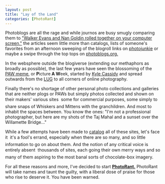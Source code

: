 ```yaml
---
layout: post
title: "Lay of the Land"
categories: [PhotoRant]
---
```

Photoblogs are all the rage and while journos are busy smugly comparing them to <a href="http://www.nytimes.com/2003/05/25/arts/design/25BOXE.html?ex=1056513600&en=4b29f81134e86828&ei=5070" target="linkframe">"Walker Evans and  Nan Goldin rolled together on your computer screen,"</a> the articles seem little more than catalogs, lists of someone's favorites from an afternoon sweeping of the blogroll links on <a href="http://www.photojunkie.com" target="linkframe">photojunkie</a> or maybe a swipe through the top tops on <a href="http://photoblogs.org/vote">photoblogs.org.</a>

In the websphere outside the blogiverse (extending our methaphors as broadly as possible), the last few years have seen the blossoming of the <a href="http://www.asc.upenn.edu/usr/cassidy/pix/paw/learned-2000/frames.html" target="linkframe">PAW meme</a>, or <b>P</b>icture<b> A W</b>eek, started by <a href="http://www.netaxs.com/~cassidy/images/equipment/ql17/ql17.html" target="linkframe">Kyle Cassidy</a> and spread outwards from the <a href="http://mejac.palo-alto.ca.us/leica-users/" target="linkframe">LUG</a> to all corners of online photography.

Finally there's no shortage of other personal photo collections and galleries that are neither plogs or PAWs but simply photos collected and shown on their makers' various sites &#151; some for commercial purposes, some simply to share snaps of Whiskers and Mittens with the granchildren. And most to inhabit the spaces between. You know the ones: "I'm not a professional photographer, but here are my shots of the Taj Mahal and a sunset over the Willamette Bridge..."

While a few attempts have been made to <a href="http://www.hunkabutta.com/cgi_files/links.html" target="linkframe">catalog</a> all of these sites, let's face it &#151; it's a fool's errand, especially when there are so many, and so little information to go on about them. And the notion of any critical voice is entirely absent &#151; thousands of sites, each going their own merry ways and so many of them aspiring to the most banal sorts of chocolate-box imagery.

For all these reasons and more, I've decided to start <b><a href="http://www.botzilla.com/blog/archives/cat_photorant.html">PhotoRant.</a></b> PhotoRant will take names and taunt the guilty, with a liberal dose of praise for those who rise to deserve it. You have been warned.


